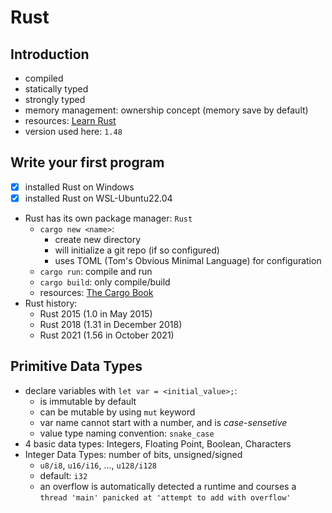 # Rust

## Introduction

* compiled
* statically typed
* strongly typed
* memory management: ownership concept (memory save by default)
* resources: [Learn Rust](https://www.rust-lang.org/learn)
* version used here: `1.48`

## Write your first program

* [x] installed Rust on Windows
* [x] installed Rust on WSL-Ubuntu22.04
* Rust has its own package manager: `Rust`
  * `cargo new <name>`:
    * create new directory
    * will initialize a git repo (if so configured)
    * uses TOML (Tom's Obvious Minimal Language) for configuration
  * `cargo run`: compile and run
  * `cargo build`: only compile/build
  * resources: [The Cargo Book](https://doc.rust-lang.org/cargo/)
* Rust history:
  * Rust 2015 (1.0 in May 2015)
  * Rust 2018 (1.31 in December 2018)
  * Rust 2021 (1.56 in October 2021)

## Primitive Data Types

* declare variables with `let var = <initial_value>;`:
  * is immutable by default
  * can be mutable by using `mut` keyword
  * var name cannot start with a number, and is _case-sensetive_
  * value type naming convention: `snake_case`
* 4 basic data types: Integers, Floating Point, Boolean, Characters
* Integer Data Types: number of bits, unsigned/signed
  * `u8/i8`, `u16/i16`, ..., `u128/i128`
  * default: `i32`
  * an overflow is automatically detected a runtime and courses a `thread 'main' panicked at 'attempt to add with overflow'`
